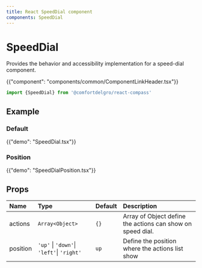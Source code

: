 ```yaml
---
title: React SpeedDial component
components: SpeedDial
---
```


# SpeedDial

<p class="description">Provides the behavior and accessibility implementation for a speed-dial component.</p>

{{"component": "components/common/ComponentLinkHeader.tsx"}}

```jsx
import {SpeedDial} from '@comfortdelgro/react-compass'
```

## Example

### Default

{{"demo": "SpeedDial.tsx"}}

### Position

{{"demo": "SpeedDialPosition.tsx"}}

<!-- ### SpeedDial Server (Experimental)

{{"demo": "SpeedDialServer.tsx"}} -->

## Props

| Name     | Type                                      | Default | Description                                                |
| :------- | :---------------------------------------- | :------ | :--------------------------------------------------------- |
| actions  | `Array<Object>`                           | `{}`    | Array of Object define the actions can show on speed dial. |
| position | `'up'` \| `'down'`\| `'left'`\| `'right'` | `up`    | Define the position where the actions list show            |
